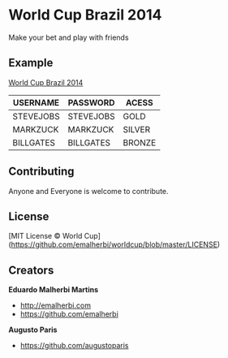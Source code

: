 World Cup Brazil 2014
=====================

Make your bet and play with friends

## Example

[World Cup Brazil 2014](http://emalherbi.com/worldcup/)

USERNAME  | PASSWORD  | ACESS
--------- | --------- | ---------
STEVEJOBS | STEVEJOBS | GOLD
MARKZUCK  | MARKZUCK  | SILVER
BILLGATES | BILLGATES | BRONZE

## Contributing

Anyone and Everyone is welcome to contribute.

## License

[MIT License © World Cup] (https://github.com/emalherbi/worldcup/blob/master/LICENSE)

## Creators

**Eduardo Malherbi Martins**

- <http://emalherbi.com>
- <https://github.com/emalherbi>

**Augusto Paris**

- <https://github.com/augustoparis>
